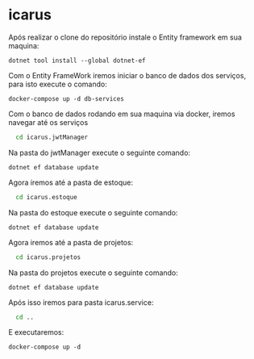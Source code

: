 # icarus

Após realizar o clone do repositório instale o Entity framework em sua maquina:


``` dotnet
dotnet tool install --global dotnet-ef
```
Com o Entity FrameWork iremos iniciar o banco de dados dos serviços, para isto execute o comando:

``` docker
docker-compose up -d db-services
```

Com o banco de dados rodando em sua maquina via docker, iremos navegar até os serviços

``` bash
  cd icarus.jwtManager
```
Na pasta do jwtManager execute o seguinte comando:

``` dotnet
dotnet ef database update 
```

Agora iremos até a pasta de estoque:

``` bash
  cd icarus.estoque
```

Na pasta do estoque execute o seguinte comando:

``` dotnet
dotnet ef database update 
```

Agora iremos até a pasta de projetos:

``` bash
  cd icarus.projetos
```

Na pasta do projetos execute o seguinte comando:

``` dotnet
dotnet ef database update 
```
Após isso iremos para pasta icarus.service:
``` bash
  cd ..
```
E executaremos:
```
docker-compose up -d 
``` 
